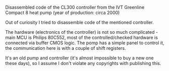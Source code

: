 Disassembled code of the CL300 controller from the IVT Greenline Compact 8 heat pump (year of production: circa 2000)

Out of curiosity I tried to disassemble code of the mentioned controller.

The hardware (electronics of the controller) is not so much complicated - main MCU is Philips 80C552, most of the
controlled/checked hardware is connected via buffer CMOS logic. The pomp has a simple panel to control it, the
communication here is with a couple of shift registers.

It's an old pump and controller (it's almost impossible to buy a new one these days), so I assume I don't violate
any copyrights with publishing this.
